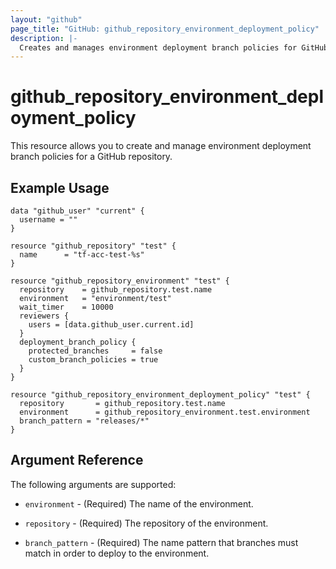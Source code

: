 ```yaml
---
layout: "github"
page_title: "GitHub: github_repository_environment_deployment_policy"
description: |-
  Creates and manages environment deployment branch policies for GitHub repositories
---
```


# github_repository_environment_deployment_policy

This resource allows you to create and manage environment deployment branch policies for a GitHub repository.

## Example Usage

```hcl
data "github_user" "current" {
  username = ""
}

resource "github_repository" "test" {
  name      = "tf-acc-test-%s"
}

resource "github_repository_environment" "test" {
  repository 	= github_repository.test.name
  environment	= "environment/test"
  wait_timer	= 10000
  reviewers {
    users = [data.github_user.current.id]
  }
  deployment_branch_policy {
    protected_branches     = false
    custom_branch_policies = true
  }
}

resource "github_repository_environment_deployment_policy" "test" {
  repository 	   = github_repository.test.name
  environment	   = github_repository_environment.test.environment
  branch_pattern = "releases/*"
}
```

## Argument Reference

The following arguments are supported:

* `environment` - (Required) The name of the environment.

* `repository` - (Required) The repository of the environment.

* `branch_pattern` - (Required) The name pattern that branches must match in order to deploy to the environment.
